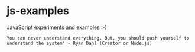 # js-examples
JavaScript experiments and examples :-)



```You can never understand everything. But, you should push yourself to understand the system" - Ryan Dahl (Creator or Node.js)```

